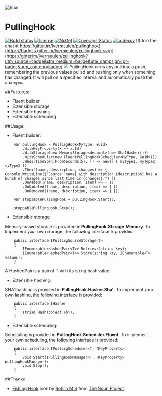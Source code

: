 ![Icon](http://i.imgur.com/GhA9WY5.png?1) 
# PullingHook 
[![Build status](https://ci.appveyor.com/api/projects/status/jhwpf0x1f3eo7x3r?svg=true)](https://ci.appveyor.com/project/lvermeulen/pullinghook) [![license](https://img.shields.io/github/license/lvermeulen/pullinghook.svg?maxAge=2592000)](https://github.com/lvermeulen/pullinghook/blob/master/LICENSE) [![NuGet](https://img.shields.io/nuget/vpre/pullinghook.svg?maxAge=2592000)](https://www.nuget.org/packages/pullinghook/) [![Coverage Status](https://coveralls.io/repos/github/lvermeulen/pullinghook/badge.svg?branch=master)](https://coveralls.io/github/lvermeulen/pullinghook?branch=master) [![codecov](https://codecov.io/gh/lvermeulen/pullinghook/branch/master/graph/badge.svg)](https://codecov.io/gh/lvermeulen/pullinghook)
 [![Join the chat at https://gitter.im/lvermeulen/pullinghook](https://badges.gitter.im/lvermeulen/pullinghook.svg)](https://gitter.im/lvermeulen/pullinghook?utm_source=badge&utm_medium=badge&utm_campaign=pr-badge&utm_content=badge) ![](https://img.shields.io/badge/.net-4.5.2-yellowgreen.svg)
PullingHook turns any pull into a push, remembering the previous values pulled and pushing only when something has changed. It will pull on a specified interval and automatically push the changes.

##Features:
* Fluent builder
* Extensible storage
* Extensible hashing
* Extensible scheduling

##Usage:

* Fluent builder:
~~~~
    var pullingHook = PullingHook<MyType, Guid>
        .WithKeyProperty(x => x.Id)
        .WithStorage(new MemoryStorage<decimal>(new Sha1Hasher()))
        .WithScheduler(new FluentPullingHookScheduler<MyType, Guid>())
        .When(TimeSpan.FromSeconds(5), () => new[] { myType1, myType2, myType3 })
        .Then((name, description, changes) => { Console.WriteLine($"Source {name} with description {description} has a bunch of changes since last time in {changes}.") })
        .OnAdded((name, description, item) => { })
        .OnUpdated((name, description, item) => { })
        .OnRemoved((name, description, item) => { });

    var stoppablePullingHook = pullingHook.Start();

    stoppablePullingHook.Stop();
~~~~

* Extensible storage:

Memory-based storage is provided in **PullingHook.Storage.Memory**. To implement your own storage, the following interface is provided:
~~~~
    public interface IPullingSourceStorage<T>
    {
        IEnumerable<HashedPair<T>> Retrieve(string key);
        IEnumerable<HashedPair<T>> Store(string key, IEnumerable<T> values);
    }
~~~~

A HashedPair<T> is a pair of T with its string hash value.

* Extensible hashing:

SHA1 hashing is provided in **PullingHook.Hasher.Sha1**. To implement your own hashing, the following interface is provided:
~~~~
    public interface IHasher
    {
        string Hash(object obj);
    }
~~~~

* Extensible scheduling:

Scheduling is provided in **PullingHook.Scheduler.Fluent**. To implement your own scheduling, the following interface is provided:
~~~~
    public interface IPullingScheduler<T, TKeyProperty>
    {
        void Start(IPullingHookManager<T, TKeyProperty> pullingHookManager);
        void Stop();
    }
~~~~

##Thanks
* [Fishing Hook](https://thenounproject.com/term/fishing-hook/942366) icon by [Rohith M S](https://thenounproject.com/rohithdezinr/) from [The Noun Project](https://thenounproject.com)
 